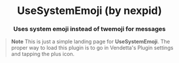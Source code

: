 <div align="center">
    <h1>UseSystemEmoji (by nexpid)</h1>
    <h3>Uses system emoji instead of twemoji for messages</h3>
</div>

> **Note**
> This is just a simple landing page for **UseSystemEmoji**. The proper way to load this plugin is to go in Vendetta's Plugin settings and tapping the plus icon.
